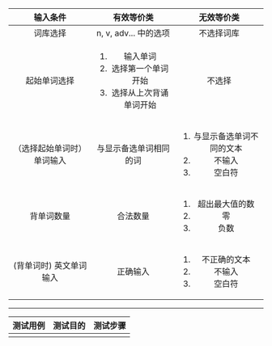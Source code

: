

| 输入条件        | 有效等价类           | 无效等价类  |
|:-------------:|:-------------------:|:---------:|
| 词库选择 | n, v, adv... 中的选项 | 不选择词库 |
|  起始单词选择  |   <ol><li>输入单词</li><li>选择第一个单词开始</li><li>选择从上次背诵单词开始</li></ol> |  不选择  |
| （选择起始单词时）单词输入 |  与显示备选单词相同的词    | <ol><li>与显示备选单词不同的文本</li><li>不输入</li><li>空白符</li></ol>|
| 背单词数量 |  合法数量  |<ol><li>超出最大值的数</li><li>零</li><li>负数</li></ol>|
| (背单词时) 英文单词输入 |   正确输入  |<ol><li>不正确的文本</li><li>不输入</li><li>空白符 </li></ol> |

---

|测试用例|测试目的|测试步骤| 
|:-------------:|:-------------------:|:---------:|
|  | | |


